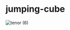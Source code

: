 # jumping-cube

![tenor (6)](https://user-images.githubusercontent.com/92678018/193419306-ea125311-94ca-4407-b5e1-7336940379dd.gif)
